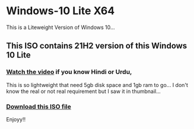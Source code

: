 # Windows-10 Lite X64
This is a Liteweight Version of Windows 10...
## This ISO contains 21H2 version of this Windows 10 Lite
### [Watch the video](https://youtu.be/iHiRv5ofhlk?si=ydG8ez2XSJagvXIU) if you know Hindi or Urdu,
This is so lightweight that need 5gb disk space and 1gb ram to go...
I don't know the real or not real requirement but I saw it in thumbnail...
### [Download this ISO file](https://download2264.mediafire.com/7qj94ym1a7rgjFVARBKr89wi3XaracQ89u20EJy6gcCZLUs_1W8chttWgngYjttG8gO150qpbQgHkFX7e1osRt-YnNaWQpDFsvz-zQoEiQMkxZ-4pC8wAJedEd2YZ8leIuYqowuf93cH1JVcqiOFXNeYeOZGp_dKHwvUT2YxtmF-qjdD/hjwwc7qixzqky4x/tiny10+21H2+x64+beta+1.iso)
Enjoyy!!
